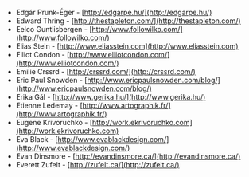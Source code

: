  * Edgár Prunk-Éger - [http://edgarpe.hu/](http://edgarpe.hu/)
 * Edward Thring - [http://thestapleton.com/](http://thestapleton.com/)
 * Eelco Guntlisbergen - [http://www.followilko.com/](http://www.followilko.com/)
 * Elias Stein - [http://www.eliasstein.com](http://www.eliasstein.com)
 * Elliot Condon - [http://www.elliotcondon.com/](http://www.elliotcondon.com/)
 * Emilie Crssrd - [http://crssrd.com/](http://crssrd.com/)
 * Eric Paul Snowden - [http://www.ericpaulsnowden.com/blog/](http://www.ericpaulsnowden.com/blog/)
 * Erika Gál - [http://www.gerika.hu/](http://www.gerika.hu/)
 * Etienne Ledemay - [http://www.artographik.fr/](http://www.artographik.fr/)
 * Eugene Krivoruchko - [http://work.ekrivoruchko.com](http://work.ekrivoruchko.com)
 * Eva Black - [http://www.evablackdesign.com/](http://www.evablackdesign.com/)
 * Evan Dinsmore - [http://evandinsmore.ca/](http://evandinsmore.ca/)
 * Everett Zufelt - [http://zufelt.ca/](http://zufelt.ca/)